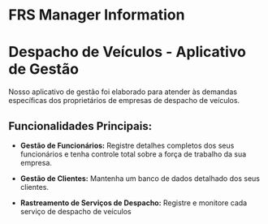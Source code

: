 # FRS Manager Information

# Despacho de Veículos - Aplicativo de Gestão 

Nosso aplicativo de gestão foi elaborado para atender às demandas específicas dos proprietários de empresas de despacho de veículos. 

## Funcionalidades Principais:

- **Gestão de Funcionários:** Registre detalhes completos dos seus funcionários e tenha controle total sobre a força de trabalho da sua empresa.

- **Gestão de Clientes:** Mantenha um banco de dados detalhado dos seus clientes.

- **Rastreamento de Serviços de Despacho:** Registre e monitore cada serviço de despacho de veículos
